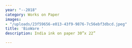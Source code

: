 ```yaml
---
year: "--2018"
category: Works on Paper
images:
- "/uploads/23f59656-e013-43f9-9876-7c56ebf3dbcd.jpeg"
title: 'BioWare '
description: India ink on paper 30”x 22”

---
```

